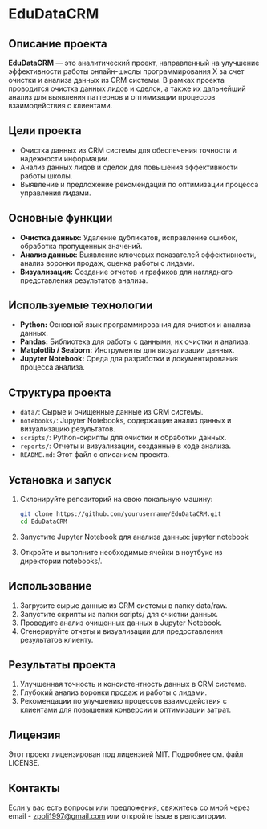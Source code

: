 # EduDataCRM

## Описание проекта

**EduDataCRM** — это аналитический проект, направленный на улучшение эффективности работы онлайн-школы программирования X за счет очистки и анализа данных из CRM системы. В рамках проекта проводится очистка данных лидов и сделок, а также их дальнейший анализ для выявления паттернов и оптимизации процессов взаимодействия с клиентами.

## Цели проекта
- Очистка данных из CRM системы для обеспечения точности и надежности информации.
- Анализ данных лидов и сделок для повышения эффективности работы школы.
- Выявление и предложение рекомендаций по оптимизации процесса управления лидами.

## Основные функции
- **Очистка данных:** Удаление дубликатов, исправление ошибок, обработка пропущенных значений.
- **Анализ данных:** Выявление ключевых показателей эффективности, анализ воронки продаж, оценка работы с лидами.
- **Визуализация:** Создание отчетов и графиков для наглядного представления результатов анализа.

## Используемые технологии
- **Python:** Основной язык программирования для очистки и анализа данных.
- **Pandas:** Библиотека для работы с данными, их очистки и анализа.
- **Matplotlib / Seaborn:** Инструменты для визуализации данных.
- **Jupyter Notebook:** Среда для разработки и документирования процесса анализа.

## Структура проекта
- `data/`: Сырые и очищенные данные из CRM системы.
- `notebooks/`: Jupyter Notebooks, содержащие анализ данных и визуализацию результатов.
- `scripts/`: Python-скрипты для очистки и обработки данных.
- `reports/`: Отчеты и визуализации, созданные в ходе анализа.
- `README.md`: Этот файл с описанием проекта.

## Установка и запуск
1. Склонируйте репозиторий на свою локальную машину:

   ```bash
   git clone https://github.com/yourusername/EduDataCRM.git
   cd EduDataCRM
2. Запустите Jupyter Notebook для анализа данных: jupyter notebook
3. Откройте и выполните необходимые ячейки в ноутбуке из директории notebooks/.

## Использование
1. Загрузите сырые данные из CRM системы в папку data/raw.
2. Запустите скрипты из папки scripts/ для очистки данных.
3. Проведите анализ очищенных данных в Jupyter Notebook.
4. Сгенерируйте отчеты и визуализации для предоставления результатов клиенту.

## Результаты проекта
1. Улучшенная точность и консистентность данных в CRM системе.
2. Глубокий анализ воронки продаж и работы с лидами.
3. Рекомендации по улучшению процессов взаимодействия с клиентами для повышения конверсии и оптимизации затрат.

## Лицензия
Этот проект лицензирован под лицензией MIT. Подробнее см. файл LICENSE.

## Контакты
Если у вас есть вопросы или предложения, свяжитесь со мной через email - zpoli1997@gmail.com или откройте issue в репозитории.
